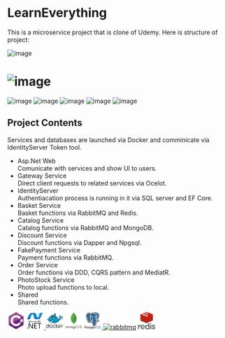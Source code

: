 # LearnEverything
This is a microservice project that is clone of Udemy. Here is structure of project:

![image](https://user-images.githubusercontent.com/72551126/211204842-23cd0b0f-48d3-46d9-b93c-4a632735f78e.png)

# ![image](https://user-images.githubusercontent.com/72551126/216781098-88e080c8-8a26-4a55-8b0d-24ad67fad6df.png)

![image](https://user-images.githubusercontent.com/72551126/216781131-9b1b4c39-0c4a-4ed6-87c2-e4b8091ed9ad.png)
![image](https://user-images.githubusercontent.com/72551126/216781196-224d5ef4-8993-4c9a-97cb-64e16188692c.png)
![image](https://user-images.githubusercontent.com/72551126/216781247-5752f533-d5a1-448c-8d2b-449d129d4b6b.png)
![image](https://user-images.githubusercontent.com/72551126/216781284-d69aae0c-ee7f-4341-8624-695de80bc17a.png)
![image](https://user-images.githubusercontent.com/72551126/216781323-07b9322c-3da0-4891-abbb-9a3071708d8d.png)


## Project Contents

Services and databases are launched via Docker and comminicate via IdentityServer Token tool.

<ul>
<li>
Asp.Net Web
</li>
Comunicate with services and show UI to users.

<li>
Gateway Service
</li>
Direct client requests to related services via Ocelot.

<li>
IdentityServer
  </li>
Authentiacation process is running in it via SQL server and EF Core.

<li>
Basket Service
  </li>
Basket functions via RabbitMQ and Redis.

<li>
Catalog Service
  </li>
Catalog functions via RabbitMQ and MongoDB.

<li>
Discount Service
  </li>
Discount functions via Dapper and Npgsql.

<li>
FakePayment Service
  </li>
Payment functions via RabbitMQ.

<li>
Order Service
  </li>
Order functions via DDD, CQRS pattern and MediatR.

<li>
PhotoStock Service
  </li>
Photo upload functions to local.

<li>
Shared
  </li>
Shared functions.
  
</ul>

<a href="https://www.w3schools.com/cs/index.php" rel="nofollow"> <img src="https://raw.githubusercontent.com/devicons/devicon/master/icons/csharp/csharp-original.svg" alt="csharp" width="40" height="40" style="max-width: 100%;"></a>
<a href="https://dotnet.microsoft.com/en-us/" rel="nofollow"> <img src="https://raw.githubusercontent.com/devicons/devicon/master/icons/dot-net/dot-net-original-wordmark.svg" alt="dotnet" width="40" height="40" style="max-width: 100%;">
<a href="https://www.docker.com/" rel="nofollow"> <img src="https://raw.githubusercontent.com/devicons/devicon/master/icons/docker/docker-original-wordmark.svg" alt="docker" width="40" height="40" style="max-width: 100%;"></a>
<a href="https://www.mongodb.com/" rel="nofollow"> <img src="https://raw.githubusercontent.com/devicons/devicon/master/icons/mongodb/mongodb-original-wordmark.svg" alt="mongodb" width="40" height="40" style="max-width: 100%;"></a>
<a href="https://www.postgresql.org/" rel="nofollow"> <img src="https://raw.githubusercontent.com/devicons/devicon/master/icons/postgresql/postgresql-original-wordmark.svg" alt="postgresql" width="40" height="40" style="max-width: 100%;">
<a href="https://www.rabbitmq.com/" rel="nofollow"> <img src="https://camo.githubusercontent.com/52efcb7f1ba0a82b322c4d1eb8d33ebe886627b405013ed2f1d1c3cf818abbeb/68747470733a2f2f7777772e766563746f726c6f676f2e7a6f6e652f6c6f676f732f7261626269746d712f7261626269746d712d69636f6e2e737667" alt="rabbitmq" width="40" height="40" style="max-width: 100%;"></a>
<a href="https://redis.io/" rel="nofollow"> <img src="https://raw.githubusercontent.com/devicons/devicon/master/icons/redis/redis-original-wordmark.svg" alt="redis" width="40" height="40" style="max-width: 100%;"></a>
